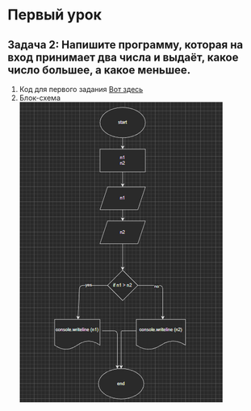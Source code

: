 # Первый урок
## Задача 2: Напишите программу, которая на вход принимает два числа и выдаёт, какое число большее, а какое меньшее.
1. Код для первого задания [Вот здесь](/FirstTask/FirstTask.cs)
2. Блок-схема ![вот здесь](/FirstTask/block.png)